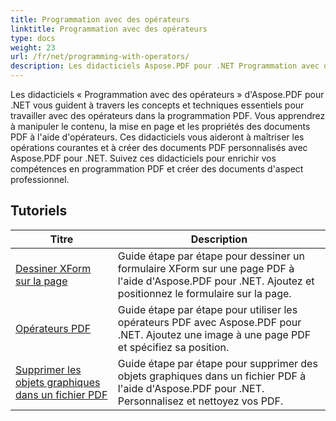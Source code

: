 ```yaml
---
title: Programmation avec des opérateurs
linktitle: Programmation avec des opérateurs
type: docs
weight: 23
url: /fr/net/programming-with-operators/
description: Les didacticiels Aspose.PDF pour .NET Programmation avec opérateurs vous enseignent les techniques essentielles pour travailler avec des opérateurs dans la programmation PDF.
---
```


Les didacticiels « Programmation avec des opérateurs » d'Aspose.PDF pour .NET vous guident à travers les concepts et techniques essentiels pour travailler avec des opérateurs dans la programmation PDF. Vous apprendrez à manipuler le contenu, la mise en page et les propriétés des documents PDF à l'aide d'opérateurs. Ces didacticiels vous aideront à maîtriser les opérations courantes et à créer des documents PDF personnalisés avec Aspose.PDF pour .NET. Suivez ces didacticiels pour enrichir vos compétences en programmation PDF et créer des documents d'aspect professionnel.

## Tutoriels
| Titre | Description |
| --- | --- | 
| [Dessiner XForm sur la page](./draw-xform-on-page/) | Guide étape par étape pour dessiner un formulaire XForm sur une page PDF à l'aide d'Aspose.PDF pour .NET. Ajoutez et positionnez le formulaire sur la page. |  
| [Opérateurs PDF](./pdf-operators/) | Guide étape par étape pour utiliser les opérateurs PDF avec Aspose.PDF pour .NET. Ajoutez une image à une page PDF et spécifiez sa position. |  
| [Supprimer les objets graphiques dans un fichier PDF](./remove-graphics-objects/) | Guide étape par étape pour supprimer des objets graphiques dans un fichier PDF à l'aide d'Aspose.PDF pour .NET. Personnalisez et nettoyez vos PDF. |  